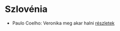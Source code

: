 # Szlovénia

- Paulo Coelho: Veronika meg akar halni [részletek](_details/%7Bopf.creator%7D.md#id_264)